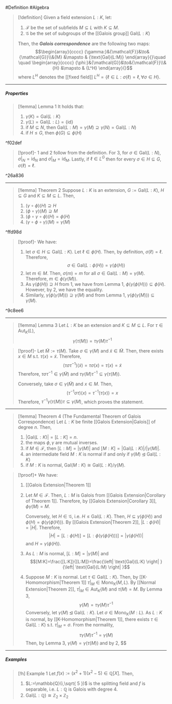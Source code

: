 #Definition #Algebra 

> [!definition]
> Given a field extension $L:K$, let:
> 1. $\mathcal{F}$ be the set of subfields $M\subseteq L$ with $K\subseteq M$.
> 2. $\mathcal{G}$ be the set of subgroups of the [[Galois group]] $\text{Gal}(L:K)$
>    
>  Then, the ***Galois correspondence*** are the following two maps: $$\begin{array}{cccc} {\gamma:}&{\mathcal{F}}&\to&{\mathcal{G}}\\&{M} &\mapsto & {\text{Gal}(L:M)} \end{array}{}\quad \quad \begin{array}{cccc} {\phi:}&{\mathcal{G}}&\to&{\mathcal{F}}\\&{H} &\mapsto & {L^H} \end{array}{}$$where $L^H$ denotes the [[fixed field]] $L^H=\{ \ell\in L:\sigma(\ell)=\ell, \forall\sigma\in H \}$.
---
##### Properties
> [!lemma] Lemma 1
It holds that: 
> 1. $\gamma(K)=\text{Gal}(L:K)$
> 2. $\gamma(L)=\text{Gal}(L:L)=\{ \text{id} \}$
> 3. if $M\subseteq N$, then $\text{Gal}(L:M)=\gamma(M)\supseteq \gamma(N)= \text{Gal}(L:N)$
> 4. if $H\leq G$, then $\phi(G)\subseteq \phi(H)$

^f02def

> [!proof]-
> 1 and 2 follow from the definition. For 3, for $\sigma\in \text{Gal}(L:N)$, $\sigma|_{N}=\text{id}_{N}$ and $\sigma|_{M}=\text{id}_{M}$. Lastly, if $\ell\in L^G$ then for every $\sigma\in H\subseteq G$, $\sigma(\ell)=\ell$. 

^26a836

---
> [!lemma] Theorem 2
> Suppose $L:K$ is an extension, $G:=\text{Gal}(L:K)$, $H\subseteq G$ and $K\subseteq M\subseteq L$. Then, 
> 1. $(\gamma \circ\phi)(H) \supseteq H$
> 2. $(\phi \circ\gamma)(M)\supseteq M$
> 3. $(\phi \circ\gamma \circ\phi)(H)=\phi(H)$
> 4. $(\gamma \circ\phi \circ\gamma)(M)=\gamma(M)$

^ffd98d

> [!proof]-
> We have: 
> 1. let $\sigma\in H\subseteq \text{Gal}(L:K)$. Let $\ell\in \phi(H)$. Then, by definition, $\sigma(\ell)=\ell$. Therefore, $$\sigma\in \text{Gal}(L:\phi(H))=\gamma(\phi(H))$$
> 2. let $m\in M$. Then, $\sigma(m)=m$ for all $\sigma\in \text{Gal}(L:M)=\gamma(M)$. Therefore, $m\in \phi(\gamma(M))$.
> 3. As $\gamma(\phi(H))\supseteq H$ from 1, we have from Lemma 1, $\phi(\gamma(\phi(H)))\subseteq \phi(H)$. However, by 2, we have the equality.
> 4. Similarly, $\gamma(\phi(\gamma(M)))\supseteq\gamma(M)$ and from Lemma 1, $\gamma(\phi(\gamma(M)))\subseteq\gamma(M)$.

^9c8ee6

---
> [!lemma] Lemma 3
> Let $L:K$ be an extension and $K\subseteq M\subseteq L$. For $\tau\in \text{Aut}_{K}(L)$, $$\gamma(\tau(M))=\tau \gamma(M)\tau ^{-1}$$

> [!proof]-
> Let $\tilde{M}:=\tau(M)$. Take $\sigma\in \gamma(M)$ and $\tilde{x}\in \tilde{M}$. Then, there exists $x\in M$ s.t. $\tau(x)=\tilde{x}$. Therefore, $$(\tau\sigma \tau ^{-1})(\tilde{x})=\tau\sigma(x)=\tau(x)=\tilde{x}$$Therefore, $\tau\sigma \tau ^{-1}\in \gamma(\tilde{M})$ and $\tau\gamma(M)\tau ^{-1}\subseteq \gamma(\tau(M))$.  
> 
> Conversely, take $\sigma\in \gamma(\tilde{M})$ and $x\in M$. Then, $$(\tau ^{-1}\sigma \tau)(x)=\tau ^{-1}(\tau(x))=x$$Therefore, $\tau ^{-1}\gamma(\tau(M))\tau \subseteq \gamma(M)$, which proves the statement.
---
> [!lemma] Theorem 4 (The Fundamental Theorem of Galois Correspondence)
> Let $L:K$ be finite [[Galois Extension|Galois]] of degree $n$. Then, 
> 1. $\left| \text{Gal}(L:K) \right|=[L:K]=n$.
> 2. the maps $\phi,\gamma$ are mutual inverses.
> 3. if $M\in \mathcal{F}$, then $[L:M]=\left| \gamma(M) \right|$ and $[M:K]=\left| \text{Gal}(L:K) \right| / \left| \gamma(M) \right|$.
> 4. an intermediate field $M:K$ is normal if and only if $\gamma(M)\unlhd \text{Gal}(L:K)$
> 5. if $M:K$ is normal, $\text{Gal}(M:K)\cong \text{Gal}(L:K) / \gamma(M)$.  

> [!proof]+
> We have:
> 1. [[Galois Extension|Theorem 1]]
> 2. Let $M\in \mathcal{F}$. Then, $L:M$ is Galois from [[Galois Extension|Corollary of Theorem 1]]. Therefore, by [[Galois Extension|Corollary 3]], $\phi\gamma(M)=M$.
>    
>    Conversely, let $H\in \mathcal{G}$, i.e. $H\leq \text{Gal}(L:K)$. Then, $H\subseteq\gamma(\phi(H))$ and $\phi(H)=\phi(\gamma(\phi(H)))$. By [[Galois Extension|Theorem 2]], $\left| L:\phi(H) \right|=\left| H \right|$. Therefore, $$\left| H \right| =[L:\phi(H)]=[L:\phi(\gamma(\phi(H)))]=\left| \gamma(\phi(H)) \right| $$ and $H=\gamma(\phi(H))$.
>3. As $L:M$ is normal, $[L:M]=\left| \gamma(M) \right|$ and $$[M:K]=\frac{[L:K]}{[L:M]}=\frac{\left| \text{Gal}(L:K) \right| }{\left| \text{Gal}(L:M) \right| }$$
>4. Suppose $M:K$ is normal. Let $\tau\in \text{Gal}(L:K)$. Then, by [[K-Homomorphism|Theorem 1]] $\tau|_{M}\in \text{Mono}_{K}(M,L)$. By [[Normal Extension|Theorem 2]], $\tau|_{M}\in \text{Aut}_{K}(M)$ and $\tau(M)=M$. By Lemma 3, $$\gamma(M)=\tau\gamma(M)\tau ^{-1}$$
>   Conversely, let $\gamma(M)\unlhd \text{Gal}(L:K)$. Let $\sigma\in \text{Mono}_{K}(M:L)$. As $L:K$ is normal, by [[K-Homomorphism|Theorem 1]], there exists $\tau\in \text{Gal}(L:K)$ s.t. $\tau|_{M}=\sigma$.  From the normality, $$\tau\gamma(M)\tau ^{-1}=\gamma(M)$$Then, by Lemma 3, $\gamma(M)=\gamma(\tau(M))$ and by 2, $$
---
##### Examples
> [!h] Example 1
> Let $f(x):=(x^2+1)(x^{2}-5)\in \mathbb{Q}[X]$. Then, 
> 1. $L:=\mathbb{Q}(i,\sqrt{ 5 })$ is the splitting field and $f$ is separable, i.e. $L:\mathbb{Q}$ is Galois with degree 4.
> 2. $\text{Gal}(L:\mathbb{Q})\cong \mathbb{Z}_{2}\times \mathbb{Z}_{2}$